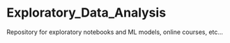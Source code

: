 # Exploratory_Data_Analysis
Repository for exploratory notebooks and ML models, online courses, etc...
